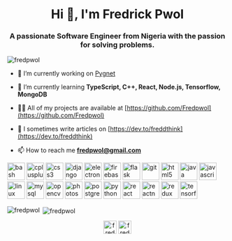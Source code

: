 <h1 align="center">Hi 👋, I'm Fredrick Pwol</h1>
<h3 align="center">A passionate Software Engineer from Nigeria with the passion for solving problems.</h3>

<p align="left"> <img src="https://komarev.com/ghpvc/?username=fredpwol" alt="fredpwol" /> </p>

- 🔭 I’m currently working on [Pygnet](https://github.com/Fredpwol/pygnet)

- 🌱 I’m currently learning **TypeScript, C++, React, Node.js, Tensorflow, MongoDB**

- 👨‍💻 All of my projects are available at [https://github.com/Fredpwol](https://github.com/Fredpwol)

- 📝 I sometimes write articles on [https://dev.to/freddthink](https://dev.to/freddthink)

- 📫 How to reach me **fredpwol@gmail.com**

<p align="left"><img src="https://www.vectorlogo.zone/logos/gnu_bash/gnu_bash-icon.svg" alt="bash" width="40" height="40"/> <img src="https://devicons.github.io/devicon/devicon.git/icons/cplusplus/cplusplus-original.svg" alt="cplusplus" width="40" height="40"/> <img src="https://devicons.github.io/devicon/devicon.git/icons/css3/css3-original-wordmark.svg" alt="css3" width="40" height="40"/> <img src="https://devicons.github.io/devicon/devicon.git/icons/django/django-original.svg" alt="django" width="40" height="40"/> <img src="https://devicons.github.io/devicon/devicon.git/icons/electron/electron-original.svg" alt="electron" width="40" height="40"/> <img src="https://www.vectorlogo.zone/logos/firebase/firebase-icon.svg" alt="firebase" width="40" height="40"/> <img src="https://www.vectorlogo.zone/logos/pocoo_flask/pocoo_flask-icon.svg" alt="flask" width="40" height="40"/> <img src="https://www.vectorlogo.zone/logos/git-scm/git-scm-icon.svg" alt="git" width="40" height="40"/> <img src="https://devicons.github.io/devicon/devicon.git/icons/html5/html5-original-wordmark.svg" alt="html5" width="40" height="40"/> <img src="https://devicons.github.io/devicon/devicon.git/icons/java/java-original-wordmark.svg" alt="java" width="40" height="40"/> <img src="https://devicons.github.io/devicon/devicon.git/icons/javascript/javascript-original.svg" alt="javascript" width="40" height="40"/> <img src="https://devicons.github.io/devicon/devicon.git/icons/linux/linux-original.svg" alt="linux" width="40" height="40"/> <img src="https://devicons.github.io/devicon/devicon.git/icons/mysql/mysql-original-wordmark.svg" alt="mysql" width="40" height="40"/> <img src="https://www.vectorlogo.zone/logos/opencv/opencv-icon.svg" alt="opencv" width="40" height="40"/> <img src="https://devicons.github.io/devicon/devicon.git/icons/photoshop/photoshop-plain.svg" alt="photoshop" width="40" height="40"/> <img src="https://devicons.github.io/devicon/devicon.git/icons/postgresql/postgresql-original-wordmark.svg" alt="postgresql" width="40" height="40"/> <img src="https://devicons.github.io/devicon/devicon.git/icons/python/python-original.svg" alt="python" width="40" height="40"/> <img src="https://devicons.github.io/devicon/devicon.git/icons/react/react-original-wordmark.svg" alt="react" width="40" height="40"/> <img src="https://reactnative.dev/img/header_logo.svg" alt="reactnative" width="40" height="40"/> <img src="https://devicons.github.io/devicon/devicon.git/icons/redux/redux-original.svg" alt="redux" width="40" height="40"/> <img src="https://www.vectorlogo.zone/logos/tensorflow/tensorflow-icon.svg" alt="tensorflow" width="40" height="40"/></p>

<p><img align="left" src="https://github-readme-stats.vercel.app/api/top-langs/?username=fredpwol&layout=compact&hide=html" alt="fredpwol" /></p>

<p>&nbsp;<img align="center" src="https://github-readme-stats.vercel.app/api?username=fredpwol&show_icons=true" alt="fredpwol" /></p>

<p align="center">
<a href="https://dev.to/freddthink" target="blank"><img align="center" src="https://cdn.jsdelivr.net/npm/simple-icons@3.0.1/icons/dev-dot-to.svg" alt="freddthink" height="30" width="30" /></a>
<a href="https://twitter.com/freddthink" target="blank"><img align="center" src="https://cdn.jsdelivr.net/npm/simple-icons@3.0.1/icons/twitter.svg" alt="freddthink" height="30" width="30" /></a>
</p>
